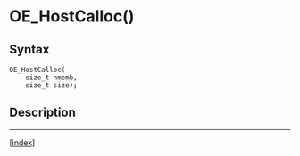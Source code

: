 # OE_HostCalloc()



## Syntax

    OE_HostCalloc(
        size_t nmemb,
        size_t size);
## Description 

---
[[index]](index.md)

